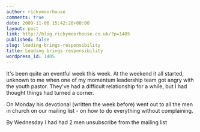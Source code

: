 ```yaml
---
author: rickymoorhouse
comments: true
date: 2009-11-06 15:42:20+00:00
layout: post
link: http://blog.rickymoorhouse.co.uk/?p=1405
published: false
slug: leading-brings-responsibility
title: Leading brings responsibility
wordpress_id: 1405
---
```


It's been quite an eventful week this week. At the weekend it all started, unknown to me when one of my momentum leadership team got angry with the youth pastor. They've had a difficult relationship for a while, but I had thought things had turned a corner.




On Monday his devotional (written the week before) went out to all the men in church on our mailing list - on how to do everything without complaining.




By Wednesday I had had 2 men unsubscribe from the mailing list
